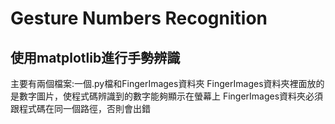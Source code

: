 # Gesture Numbers Recognition
## 使用matplotlib進行手勢辨識

主要有兩個檔案:一個.py檔和FingerImages資料夾
FingerImages資料夾裡面放的是數字圖片，使程式碼辨識到的數字能夠顯示在螢幕上
FingerImages資料夾必須跟程式碼在同一個路徑，否則會出錯
